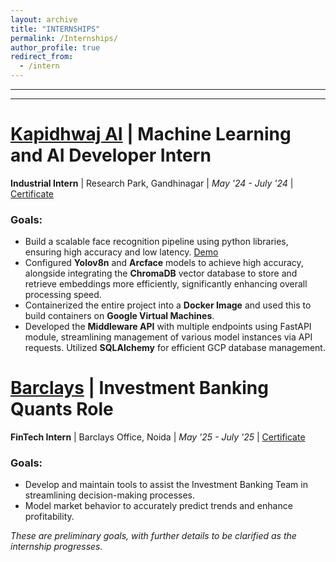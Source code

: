 ```yaml
---
layout: archive
title: "INTERNSHIPS"
permalink: /Internships/
author_profile: true
redirect_from:
  - /intern
---
```


<!-- {% include base_path %} -->
-----
-----


[Kapidhwaj AI](https://www.kapidhwaj.ai/) | Machine Learning and AI Developer Intern
=====
**Industrial Intern** | Research Park, Gandhinagar | _May '24 - July '24_ | [Certificate](/files/CertificateKapidhwaj.png)

### Goals:
- Build a scalable face recognition pipeline using python libraries, ensuring high accuracy and low latency. [Demo](https://github.com/aditya-me13/Face_Recognition)
- Configured **Yolov8n** and **Arcface** models to achieve high accuracy, alongside integrating the **ChromaDB** vector
database to store and retrieve embeddings more efficiently, significantly enhancing overall processing speed.
- Containerized the entire project into a **Docker Image** and used this to build containers on **Google Virtual Machines**.
- Developed the **Middleware API** with multiple endpoints using FastAPI module, streamlining management
of various model instances via API requests. Utilized **SQLAlchemy** for efficient GCP database management.


[Barclays](https://www.barclays.in/) | Investment Banking Quants Role
=====
**FinTech Intern** | Barclays Office, Noida | _May '25 - July '25_ | [Certificate](/files/SummerInternshipBarclays.png)

### Goals:
- Develop and maintain tools to assist the Investment Banking Team in streamlining decision-making processes.
- Model market behavior to accurately predict trends and enhance profitability.

_These are preliminary goals, with further details to be clarified as the internship progresses._


